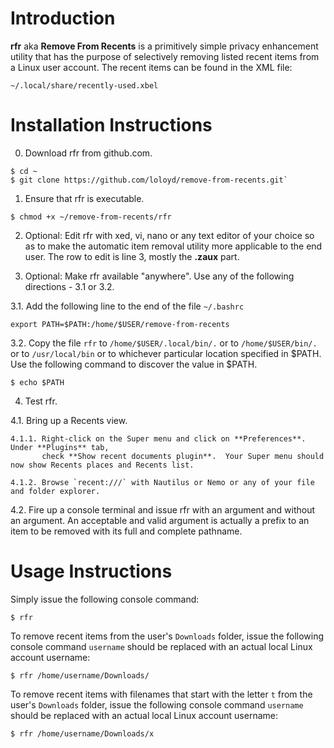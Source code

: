 # Introduction

**rfr** aka **Remove From Recents** is a primitively simple privacy enhancement utility that has the purpose
of selectively removing listed recent items from a Linux user account.  The recent items can be found in the
XML file:

  `~/.local/share/recently-used.xbel`

# Installation Instructions

0. Download rfr from github.com.

  ```
  $ cd ~
  $ git clone https://github.com/loloyd/remove-from-recents.git`
  ```

1. Ensure that rfr is executable.

  `$ chmod +x ~/remove-from-recents/rfr`

2. Optional: Edit rfr with xed, vi, nano or any text editor of your choice so as to make the
   automatic item removal utility more applicable to the end user.
   The row to edit is line 3, mostly the **.zaux** part.

3. Optional: Make rfr available "anywhere".  Use any of the following directions - 3.1 or 3.2.

  3.1. Add the following line to the end of the file `~/.bashrc`

  `export PATH=$PATH:/home/$USER/remove-from-recents`

  3.2. Copy the file `rfr` to `/home/$USER/.local/bin/.` or to `/home/$USER/bin/.` or to `/usr/local/bin` or
       to whichever particular location specified in $PATH.
       Use the following command to discover the value in $PATH.

  `$ echo $PATH`

4. Test rfr.

  4.1. Bring up a Recents view.

    4.1.1. Right-click on the Super menu and click on **Preferences**.  Under **Plugins** tab,
           check **Show recent documents plugin**.  Your Super menu should now show Recents places and Recents list.
    
    4.1.2. Browse `recent:///` with Nautilus or Nemo or any of your file and folder explorer.

  4.2. Fire up a console terminal and issue rfr with an argument and without an argument.  An acceptable and valid
       argument is actually a prefix to an item to be removed with its full and complete pathname.

# Usage Instructions

Simply issue the following console command:

  `$ rfr`

To remove recent items from the user's `Downloads` folder, issue the following console command `username` should be
replaced with an actual local Linux account username:

  `$ rfr /home/username/Downloads/`

To remove recent items with filenames that start with the letter `t` from the user's `Downloads` folder, issue the following console command `username` should be replaced with an actual local Linux account username:

  `$ rfr /home/username/Downloads/x`